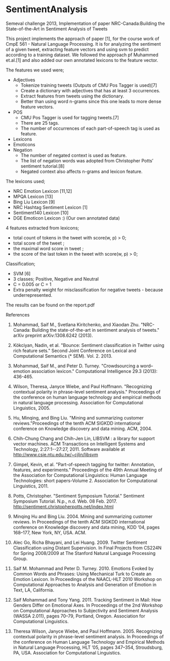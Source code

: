 # SentimentAnalysis
Semeval challenge 2013, Implementation of paper NRC-Canada:Building the State-of-the-Art in Sentiment Analysis of Tweets


This project implements the approach of paper [1], for the course work of CmpE 561 - Natural Language Processing.
It is for analyzing the sentiment of a given tweet, extracting feature vectors and using svm to predict according to a training dataset. We followed the approach  pf Muhammed et.al.[1] and also added our own annotated lexicons to the feature vector.

The features we used were;
+ Adjectives
  * Tokenize training tweets (Outputs of CMU Pos Tagger is used)[7]
  * Create a dictionary with adjectives that has at least 3 occurrences.
  * Extract features from tweets using the dictionary.
  * Better than using word n-grams since this one leads to more dense feature vectors.
+ POS
  * CMU Pos Tagger is used for tagging tweets.[7]
  * There are 25 tags.
  * The number of occurrences of each part-of-speech tag is used as feature.
+ Lexicons
+ Emoticons
+ Negation
  * The number of negated context is used as feature.
  * The list of negation words was adopted from Christopher Potts’ sentiment tutorial.[8]
  * Negated context also affects n-grams and lexicon feature.


The lexicons used;
+ NRC Emotion Lexicon [11,12]
+ MPQA Lexicon [13]
+ Bing Liu Lexicon [9]
+ NRC Hashtag Sentiment Lexicon [1]
+ Sentiment140 Lexicon [10]
+ DGE Emoticon Lexicon :) (Our own annotated data)

4 features extracted from lexicons;
+ total count of tokens in the tweet with score(w, p) > 0;
+ total score of the tweet ;
+ the maximal word score in tweet ;
+ the score of the last token in the tweet with score(w, p) > 0;

Classification;
+ SVM [6]
+ 3 classes; Positive, Negative and Neutral
+ C = 0.005 or C = 1
+ Extra penalty weight for misclassification for negative tweets - because underrepresented.

The results can be found on the report.pdf

References

1. Mohammad, Saif M., Svetlana Kiritchenko, and Xiaodan Zhu. "NRC-Canada: Building the state-of-the-art in sentiment analysis
of tweets." arXiv preprint arXiv:1308.6242 (2013).

2. Kökciyan, Nadin, et al. "Bounce: Sentiment classification in Twitter using rich feature sets." Second Joint Conference on Lexical
and Computational Semantics (* SEM). Vol. 2. 2013.

3. Mohammad, Saif M., and Peter D. Turney. "Crowdsourcing a word–emotion association lexicon." Computational Intelligence
29.3 (2013): 436-465.

4. Wilson, Theresa, Janyce Wiebe, and Paul Hoffmann. "Recognizing contextual polarity in phrase-level sentiment analysis."
Proceedings of the conference on human language technology and empirical methods in natural language processing.
Association for Computational Linguistics, 2005.

5. Hu, Minqing, and Bing Liu. "Mining and summarizing customer reviews."Proceedings of the tenth ACM SIGKDD international
conference on Knowledge discovery and data mining. ACM, 2004.

6. Chih-Chung Chang and Chih-Jen Lin, LIBSVM : a library for support vector machines. ACM Transactions on Intelligent Systems
and Technology, 2:27:1--27:27, 2011. Software available at http://www.csie.ntu.edu.tw/~cjlin/libsvm

7. Gimpel, Kevin, et al. "Part-of-speech tagging for twitter: Annotation, features, and experiments." Proceedings of the 49th Annual
Meeting of the Association for Computational Linguistics: Human Language Technologies: short papers-Volume 2. Association
for Computational Linguistics, 2011.

8. Potts, Christopher. "Sentiment Symposium Tutorial." Sentiment Symposium Tutorial. N.p., n.d. Web. 08 Feb. 2017. <http://sentiment.christopherpotts.net/index.html>

9. Minqing Hu and Bing Liu. 2004. Mining and summarizing customer reviews. In Proceedings of the tenth ACM SIGKDD international conference on Knowledge discovery and data mining, KDD ’04, pages 168–177, New York, NY, USA. ACM.

10. Alec Go, Richa Bhayani, and Lei Huang. 2009. Twitter Sentiment Classification using Distant Supervision. In Final Projects from CS224N for Spring 2008/2009 at The Stanford Natural Language Processing Group.

11. Saif M. Mohammad and Peter D. Turney. 2010. Emotions Evoked by Common Words and Phrases: Using Mechanical Turk to Create an Emotion Lexicon. In Proceedings of the NAACL-HLT 2010 Workshop on Computational Approaches to Analysis and Generation of Emotion in Text, LA, California.

12. Saif Mohammad and Tony Yang. 2011. Tracking Sentiment in Mail: How Genders Differ on Emotional Axes. In Proceedings of the 2nd Workshop on Computational Approaches to Subjectivity and Sentiment Analysis (WASSA 2.011), pages 70–79, Portland, Oregon. Association for Computational Linguistics.

13. Theresa Wilson, Janyce Wiebe, and Paul Hoffmann. 2005. Recognizing contextual polarity in phrase-level sentiment analysis. In Proceedings of the conference on Human Language Technology and Empirical Methods in Natural Language Processing, HLT ’05, pages 347–354, Stroudsburg, PA, USA. Association for Computational Linguistics.
